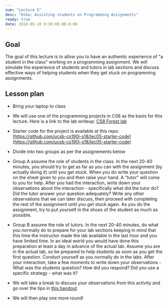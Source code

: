 ```yaml
---
num: "Lecture 5"
desc: "Diba: Assisting students on Programming Assignments"
ready: true
date: 2018-05-10 9:30:00.00-8:00
---
```


## Goal
The goal of this lecture is to allow you to have an authentic experience of "a student in the class" working on a programming assignment. We will simulate the experience of students and tutors in lab sections and discuss effective ways of helping students when they get stuck on programming assignments.

## Lesson plan

* Bring your laptop to class
* We will use one of the programming projects in CS8 as the basis for this lecture. Here is a link to the lab writeup:
[CS8 Forest lab](https://ucsb-cs8-f17.github.io/lab/project01/)
* Starter code for the project is available at this repo: [https://github.com/ucsb-cs190j-s18/lec05-starter-code](https://github.com/ucsb-cs190j-s18/lec05-starter-code)

* Divide into two groups as per the assignements below

* Group A assume the role of students in the class. In the next 20-40 minutes, you should try to get as far as you can with the assignment (by actually doing it) until you get stuck. When you do write your question on the sheet given to you and then raise your hand. A "tutor" will come to you for help. After you had the interaction, write down your observations about the interaction - specifically what did the tutor do? Did the tutor answer your question adequately? Write any other observations that we can later discuss, then proceed with completing the rest of the assignment until you get stuck again. As you do the assignment, try to put yourself in the shoes of the student as much as possible.

* Group B assume the role of tutors. In the next 20-40 minutes, do what you normally do to prepare for your lab sections keeping in mind that this time the instructor made the lab available in the last hour and you have limited time. In an ideal world you would have done this preparation at least a day in advance of the actual lab. Assume you are in the actual lab, so be prepared to help students as soon as you get the first question. Conduct yourself as you normally do in the labs. After your interaction, take a few moments to write down your observations - What was the students question? How did you respond? Did you use a specific strategy - what was it?

* We will take a break to discuss your observations from this activity and go over the tips in [this handout](http://csteachingtips.org/tips-for-tutors)

* We will then play one more round!



